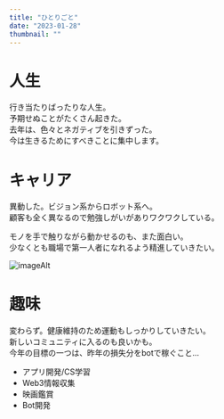 ```yaml
---
title: "ひとりごと"
date: "2023-01-28"
thumbnail: ""
---
```

# 人生
行き当たりばったりな人生。  
予期せぬことがたくさん起きた。  
去年は、色々とネガティブを引きずった。      
今は生きるためにすべきことに集中します。


# キャリア
異動した。ビジョン系からロボット系へ。  
顧客も全く異なるので勉強しがいがありワクワクしている。  

モノを手で触りながら動かせるのも、また面白い。    
少なくとも職場で第一人者になれるよう精進していきたい。　

![imageAlt](https://lh5.googleusercontent.com/0ZnoXxz-7-SRxJoM6h85nzzzcilT22rx9yegaQMxCP9rbf_n7Z7YFKkQ0peqi4e6Dg25k5kmMa8jpWA9fkQ7GC3Z_yJjKOrOqqe30BYqddtNz_OSveXygLOMM-7XWkj_Nw98wsEc "imageTitle") 

# 趣味
変わらず。健康維持のため運動もしっかりしていきたい。  
新しいコミュニティに入るのも良いかも。  
今年の目標の一つは、昨年の損失分をbotで稼ぐこと...

- アプリ開発/CS学習
- Web3情報収集
- 映画鑑賞
- Bot開発